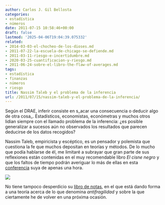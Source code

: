 ```yaml
---
author: Carlos J. Gil Bellosta
categories:
- estadística
- números
date: 2011-07-15 10:58:46+00:00
draft: false
lastmod: '2025-04-06T19:04:39.075332'
related:
- 2014-03-03-el-chocheo-de-los-dioses.md
- 2011-07-22-la-escuela-de-chicago-se-defiende.md
- 2011-03-11-riesgo-e-incertidumbre.md
- 2020-03-25-cuantificacion-y-riesgo.md
- 2011-06-24-sobre-el-libro-the-flaw-of-averages.md
tags:
- estadística
- finanzas
- números
- riesgo
title: Nassim Taleb y el problema de la inferencia
url: /2011/07/15/nassim-taleb-y-el-problema-de-la-inferencia/
---
```


Según el DRAE, inferir consiste en s_acar una consecuencia o deducir algo de otra cosa_. Estadísticos, economistas, económetras y muchos otros lidian siempre con el llamado problema de la inferencia: ¿es posible generalizar a sucesos aún no observados los resultados que parecen deducirse de los datos recogidos?

Nassim Taleb, empiricista y escéptico, es un pensador y polemista que cuestiona la fe que muchos depositan en teorías y métodos. De lo mucho que podía hablarse de él, me limitaré a subrayar que gran parte de sus reflexiones están contenidas en el muy recomendable libro _El cisne negro_ y que los faltos de tiempo podrán averiguar lo más de ellas en esta [conferencia](http://fora.tv/2008/02/04/Nassim_Nicholas_Taleb_A_Crazier_Future) suya de apenas una hora.

[![](/wp-uploads/2011/07/conferencia_taleb_future.jpg)
](/wp-uploads/2011/07/conferencia_taleb_future.jpg)

No tiene tampoco desperdicio su [libro de notas](http://www.fooledbyrandomness.com/notebook), en el que está dando forma a una teoría acerca de lo que denomina _antifragilidad_ y sobre la que ciertamente he de volver en una próxima ocasión.